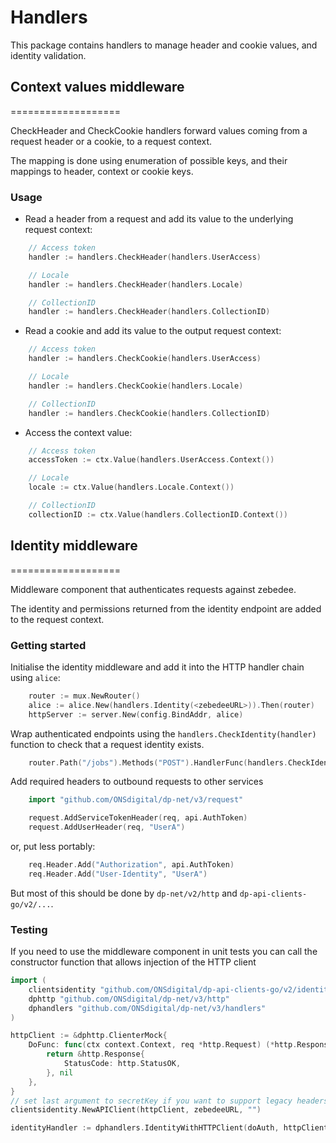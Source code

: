 # Handlers

This package contains handlers to manage header and cookie values, and identity validation.

## Context values middleware
===================

CheckHeader and CheckCookie handlers forward values coming from a request header or a cookie, to a request context.

The mapping is done using enumeration of possible keys, and their mappings to header, context or cookie keys.

### Usage

- Read a header from a request and add its value to the underlying request context:

```go
    // Access token
    handler := handlers.CheckHeader(handlers.UserAccess)

    // Locale
    handler := handlers.CheckHeader(handlers.Locale)

    // CollectionID
    handler := handlers.CheckHeader(handlers.CollectionID)
```

- Read a cookie and add its value to the output request context:

```go
    // Access token
    handler := handlers.CheckCookie(handlers.UserAccess)

    // Locale
    handler := handlers.CheckCookie(handlers.Locale)

    // CollectionID
    handler := handlers.CheckCookie(handlers.CollectionID)
```

- Access the context value:

```go
    // Access token
    accessToken := ctx.Value(handlers.UserAccess.Context())

    // Locale
    locale := ctx.Value(handlers.Locale.Context())

    // CollectionID
    collectionID := ctx.Value(handlers.CollectionID.Context())
```

## Identity middleware
===================

Middleware component that authenticates requests against zebedee.

The identity and permissions returned from the identity endpoint are added to the request context.

### Getting started

Initialise the identity middleware and add it into the HTTP handler chain using `alice`:

```go
    router := mux.NewRouter()
    alice := alice.New(handlers.Identity(<zebedeeURL>)).Then(router)
    httpServer := server.New(config.BindAddr, alice)
```

Wrap authenticated endpoints using the `handlers.CheckIdentity(handler)` function to check that a request identity exists.

```go
    router.Path("/jobs").Methods("POST").HandlerFunc(handlers.CheckIdentity(api.addJob))
```

Add required headers to outbound requests to other services

```go
    import "github.com/ONSdigital/dp-net/v3/request"

    request.AddServiceTokenHeader(req, api.AuthToken)
    request.AddUserHeader(req, "UserA")
```

or, put less portably:

```go
    req.Header.Add("Authorization", api.AuthToken)
    req.Header.Add("User-Identity", "UserA")
```

But most of this should be done by `dp-net/v2/http` and `dp-api-clients-go/v2/...`.

### Testing

If you need to use the middleware component in unit tests you can call the constructor function that allows injection of the HTTP client

```go
import (
    clientsidentity "github.com/ONSdigital/dp-api-clients-go/v2/identity"
    dphttp "github.com/ONSdigital/dp-net/v3/http"
    dphandlers "github.com/ONSdigital/dp-net/v3/handlers"
)

httpClient := &dphttp.ClienterMock{
    DoFunc: func(ctx context.Context, req *http.Request) (*http.Response, error) {
        return &http.Response{
            StatusCode: http.StatusOK,
        }, nil
    },
}
// set last argument to secretKey if you want to support legacy headers
clientsidentity.NewAPIClient(httpClient, zebedeeURL, "")

identityHandler := dphandlers.IdentityWithHTTPClient(doAuth, httpClient)
```
